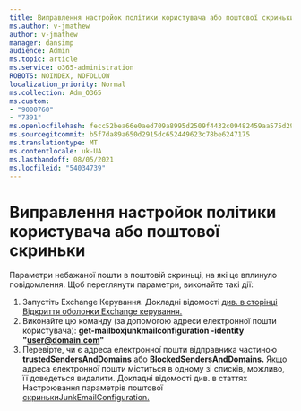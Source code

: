 ```yaml
---
title: Виправлення настройок політики користувача або поштової скриньки
ms.author: v-jmathew
author: v-jmathew
manager: dansimp
audience: Admin
ms.topic: article
ms.service: o365-administration
ROBOTS: NOINDEX, NOFOLLOW
localization_priority: Normal
ms.collection: Adm_O365
ms.custom:
- "9000760"
- "7391"
ms.openlocfilehash: fecc52bea66e0aed709a8995d2509f4432c09482459aa575d29e4c7551375211
ms.sourcegitcommit: b5f7da89a650d2915dc652449623c78be6247175
ms.translationtype: MT
ms.contentlocale: uk-UA
ms.lasthandoff: 08/05/2021
ms.locfileid: "54034739"
---
```

# <a name="fix-user-policymailbox-settings"></a>Виправлення настройок політики користувача або поштової скриньки

Параметри небажаної пошти в поштовій скриньці, на які це вплинуло повідомлення. Щоб переглянути параметри, виконайте такі дії:

1. Запустіть Exchange Керування. Докладні відомості [див. в сторінці Відкриття оболонки Exchange керування.](https://go.microsoft.com/fwlink/?linkid=2101432)
2. Виконайте цю команду (за допомогою адреси електронної пошти користувача):  **get-mailboxjunkmailconfiguration -identity "user@domain.com"**
3. Перевірте, чи є адреса електронної пошти відправника частиною **trustedSendersAndDomains** або **BlockedSendersAndDomains.** Якщо адреса електронної пошти міститься в одному зі списків, можливо, її доведеться видалити. Докладні відомості див. в статтях Настроювання параметрів поштової [скринькиJunkEmailConfiguration.](https://go.microsoft.com/fwlink/?linkid=2101047)
